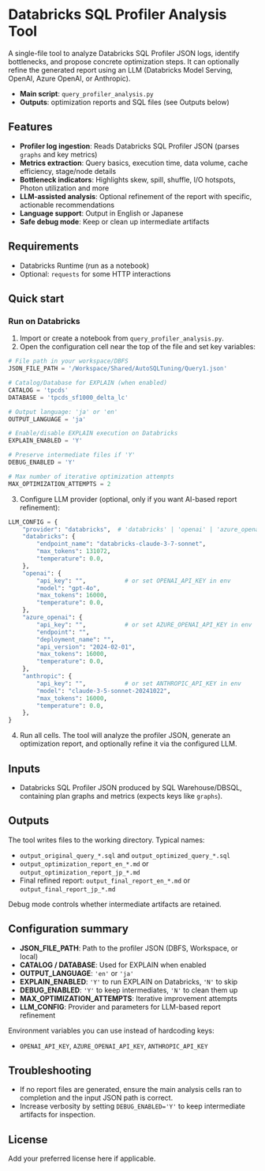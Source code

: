 # Databricks SQL Profiler Analysis Tool

A single-file tool to analyze Databricks SQL Profiler JSON logs, identify bottlenecks, and propose concrete optimization steps. It can optionally refine the generated report using an LLM (Databricks Model Serving, OpenAI, Azure OpenAI, or Anthropic).

- **Main script**: `query_profiler_analysis.py`
- **Outputs**: optimization reports and SQL files (see Outputs below)

## Features
- **Profiler log ingestion**: Reads Databricks SQL Profiler JSON (parses `graphs` and key metrics)
- **Metrics extraction**: Query basics, execution time, data volume, cache efficiency, stage/node details
- **Bottleneck indicators**: Highlights skew, spill, shuffle, I/O hotspots, Photon utilization and more
- **LLM-assisted analysis**: Optional refinement of the report with specific, actionable recommendations
- **Language support**: Output in English or Japanese
- **Safe debug mode**: Keep or clean up intermediate artifacts

## Requirements
- Databricks Runtime (run as a notebook)
- Optional: `requests` for some HTTP interactions

## Quick start

### Run on Databricks
1. Import or create a notebook from `query_profiler_analysis.py`.
2. Open the configuration cell near the top of the file and set key variables:

```python
# File path in your workspace/DBFS
JSON_FILE_PATH = '/Workspace/Shared/AutoSQLTuning/Query1.json'

# Catalog/Database for EXPLAIN (when enabled)
CATALOG = 'tpcds'
DATABASE = 'tpcds_sf1000_delta_lc'

# Output language: 'ja' or 'en'
OUTPUT_LANGUAGE = 'ja'

# Enable/disable EXPLAIN execution on Databricks
EXPLAIN_ENABLED = 'Y'

# Preserve intermediate files if 'Y'
DEBUG_ENABLED = 'Y'

# Max number of iterative optimization attempts
MAX_OPTIMIZATION_ATTEMPTS = 2
```

3. Configure LLM provider (optional, only if you want AI-based report refinement):

```python
LLM_CONFIG = {
    "provider": "databricks",  # 'databricks' | 'openai' | 'azure_openai' | 'anthropic'
    "databricks": {
        "endpoint_name": "databricks-claude-3-7-sonnet",
        "max_tokens": 131072,
        "temperature": 0.0,
    },
    "openai": {
        "api_key": "",           # or set OPENAI_API_KEY in env
        "model": "gpt-4o",
        "max_tokens": 16000,
        "temperature": 0.0,
    },
    "azure_openai": {
        "api_key": "",           # or set AZURE_OPENAI_API_KEY in env
        "endpoint": "",
        "deployment_name": "",
        "api_version": "2024-02-01",
        "max_tokens": 16000,
        "temperature": 0.0,
    },
    "anthropic": {
        "api_key": "",           # or set ANTHROPIC_API_KEY in env
        "model": "claude-3-5-sonnet-20241022",
        "max_tokens": 16000,
        "temperature": 0.0,
    },
}
```

4. Run all cells. The tool will analyze the profiler JSON, generate an optimization report, and optionally refine it via the configured LLM.

## Inputs
- Databricks SQL Profiler JSON produced by SQL Warehouse/DBSQL, containing plan graphs and metrics (expects keys like `graphs`).

## Outputs
The tool writes files to the working directory. Typical names:
- `output_original_query_*.sql` and `output_optimized_query_*.sql`
- `output_optimization_report_en_*.md` or `output_optimization_report_jp_*.md`
- Final refined report: `output_final_report_en_*.md` or `output_final_report_jp_*.md`

Debug mode controls whether intermediate artifacts are retained.

## Configuration summary
- **JSON_FILE_PATH**: Path to the profiler JSON (DBFS, Workspace, or local)
- **CATALOG / DATABASE**: Used for EXPLAIN when enabled
- **OUTPUT_LANGUAGE**: `'en'` or `'ja'`
- **EXPLAIN_ENABLED**: `'Y'` to run EXPLAIN on Databricks, `'N'` to skip
- **DEBUG_ENABLED**: `'Y'` to keep intermediates, `'N'` to clean them up
- **MAX_OPTIMIZATION_ATTEMPTS**: Iterative improvement attempts
- **LLM_CONFIG**: Provider and parameters for LLM-based report refinement

Environment variables you can use instead of hardcoding keys:
- `OPENAI_API_KEY`, `AZURE_OPENAI_API_KEY`, `ANTHROPIC_API_KEY`

## Troubleshooting
- If no report files are generated, ensure the main analysis cells ran to completion and the input JSON path is correct.
- Increase verbosity by setting `DEBUG_ENABLED='Y'` to keep intermediate artifacts for inspection.

## License
Add your preferred license here if applicable.
